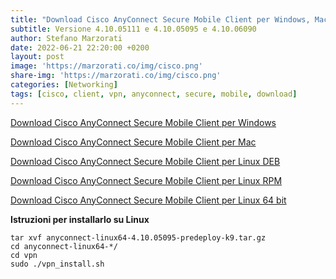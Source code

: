 ```yaml
---
title: "Download Cisco AnyConnect Secure Mobile Client per Windows, Mac e Linux"
subtitle: Versione 4.10.05111 e 4.10.05095 e 4.10.06090
author: Stefano Marzorati
date: 2022-06-21 22:20:00 +0200
layout: post
image: 'https://marzorati.co/img/cisco.png'
share-img: 'https://marzorati.co/img/cisco.png'
categories: [Networking]
tags: [cisco, client, vpn, anyconnect, secure, mobile, download]
---
```

<a href="https://e.pcloud.link/publink/show?code=XZjJBjZnPNyk6C08XfAyjxkqGAkjm932boX" target="_blank">Download Cisco AnyConnect Secure Mobile Client per Windows</a>   

<a href="http://e.pc.cd/uGPotalK" target="_blank">Download Cisco AnyConnect Secure Mobile Client per Mac</a>

<a href="http://e.pc.cd/7fnotalK" target="_blank">Download Cisco AnyConnect Secure Mobile Client per Linux DEB</a>

<a href="http://e.pc.cd/N9xotalK" target="_blank">Download Cisco AnyConnect Secure Mobile Client per Linux RPM</a>

<a href="http://e.pc.cd/KzsotalK" target="_blank">Download Cisco AnyConnect Secure Mobile Client per Linux 64 bit</a>

**Istruzioni per installarlo su Linux**

	tar xvf anyconnect-linux64-4.10.05095-predeploy-k9.tar.gz
	cd anyconnect-linux64-*/ 
	cd vpn
	sudo ./vpn_install.sh

